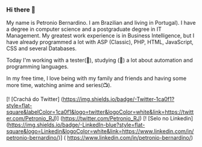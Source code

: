 ### Hi there 👋

My name is Petronio Bernardino. I am Brazilian and living in Portugal). I have a degree in computer science and a postgraduate degree in IT Management. My greatest work experience is in Business Intelligence, but I have already programmed a lot with ASP (Classic), PHP, HTML, JavaScript, CSS and several Databases.

Today I'm working with a tester(🔭), studying (🌱) a lot about automation and programming languages.

In my free time, I love being with my family and friends and having some more time, watching anime and series(📺).

[! [Crachá do Twitter] (https://img.shields.io/badge/-Twitter-1ca0f1?style=flat-square&labelColor=1ca0f1&logo=twitter&logoColor=white&link=https://twitter.com/Petronio_RJ)] (https://twitter.com/Petronio_RJ)
[! [Selo no Linkedin] (https://img.shields.io/badge/-LinkedIn-blue?style=flat-square&logo=Linkedin&logoColor=white&link=https://www.linkedin.com/in/petronio-bernardino/)] ( https://www.linkedin.com/in/petronio-bernardino/)
